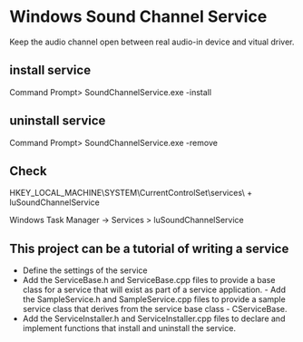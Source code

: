Windows Sound Channel Service
====
Keep the audio channel open between real audio-in device and vitual driver.


## install service
Command Prompt>  SoundChannelService.exe  -install

## uninstall service
Command Prompt>  SoundChannelService.exe  -remove

## Check 
HKEY_LOCAL_MACHINE\SYSTEM\CurrentControlSet\services\ + luSoundChannelService

Windows Task Manager -> Services  > luSoundChannelService


## This project can be a tutorial of writing a service

- Define the settings of the service
- Add the ServiceBase.h and ServiceBase.cpp files to provide a base class for a service that will exist as part of a service application. - Add the SampleService.h and SampleService.cpp files to provide a sample service class that derives from the service base class - CServiceBase.
- Add the ServiceInstaller.h and ServiceInstaller.cpp files to declare and implement functions that install and uninstall the service.


